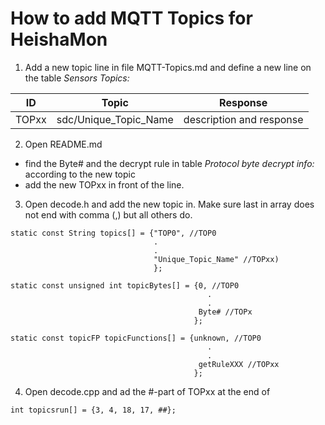 # How to add MQTT Topics for HeishaMon

1. Add a new topic line in file MQTT-Topics.md and define a new line on the table *Sensors Topics:*


ID | Topic | Response
--- | --- | ---
TOPxx | sdc/Unique_Topic_Name | description and response

2. Open README.md 
- find the Byte# and the decrypt rule in table *Protocol byte decrypt info:* according to the new topic
- add the new TOPxx in front of the line.

3. Open decode.h and add the new topic in. Make sure last in array does not end with comma (,) but all others do.

```
static const String topics[] = {"TOP0", //TOP0
                                .
                                .
                                "Unique_Topic_Name" //TOPxx)
                                };
```

```
static const unsigned int topicBytes[] = {0, //TOP0
                                            .
                                            .
                                          Byte# //TOPx
                                         };
```

```
static const topicFP topicFunctions[] = {unknown, //TOP0
                                            .
                                            .
                                          getRuleXXX //TOPxx
                                         };
```

4. Open decode.cpp and ad the #-part of TOPxx at the end of 

```
int topicsrun[] = {3, 4, 18, 17, ##};
```